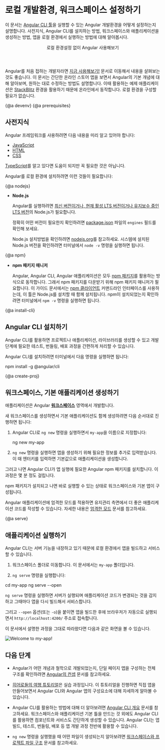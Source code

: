 <!--
# Setting up the local environment and workspace
-->
# 로컬 개발환경, 워크스페이스 설정하기


<!--
This guide explains how to set up your environment for Angular development using the [Angular CLI tool](cli "CLI command reference").
It includes information about prerequisites, installing the CLI, creating an initial workspace and starter app, and running that app locally to verify your setup.


<div class="callout is-helpful">
<header>Try Angular without local setup</header>

If you are new to Angular, you might want to start with [Try it now!](start), which introduces the essentials of Angular in the context of a ready-made basic online store app that you can examine and modify. This standalone tutorial takes advantage of the interactive [StackBlitz](https://stackblitz.com/) environment for online development. You don't need to set up your local environment until you're ready.

</div>
-->
이 문서는 [Angular CLI 툴](cli "CLI command reference")을 실행할 수 있는 Angular 개발환경을 어떻게 설정하는지 설명합니다.
사전지식, Angular CLI를 설치하는 방법, 워크스페이스와 애플리케이션을 생성하는 방법, 앱을 로컬 환경에서 실행하는 방법에 대해 알아봅시다.


<div class="callout is-helpful">
<header>로컬 환경설정 없이 Angular 사용해보기</header>

Angular를 처음 접하는 개발자라면 [지금 사용해보기!](start) 문서로 이동해서 내용을 살펴보는 것도 좋습니다.
이 문서는 간단한 온라인 스토어 앱을 보면서 Angular의 기본 개념에 대해 알아보며, 원하는 대로 수정하는 방법도 설명합니다.
이때 활용하는 예제 애플리케이션은 [StackBlitz](https://stackblitz.com/) 환경을 활용하기 때문에 온라인에서 동작합니다.
로컬 환경을 구성할 필요가 없습니다.

</div>


{@a devenv}
{@a prerequisites}
<!--
## Prerequisites
-->
## 사전지식

<!--
To use the Angular framework, you should be familiar with the following:

* [JavaScript](https://developer.mozilla.org/en-US/docs/Web/JavaScript/A_re-introduction_to_JavaScript)
* [HTML](https://developer.mozilla.org/docs/Learn/HTML/Introduction_to_HTML)
* [CSS](https://developer.mozilla.org/docs/Learn/CSS/First_steps)

Knowledge of [TypeScript](https://www.typescriptlang.org/) is helpful, but not required.

To install Angular on your local system, you need the following:

{@a nodejs}

* **Node.js**
  
  Angular requires a [current, active LTS, or maintenance LTS](https://nodejs.org/about/releases) version of Node.js.

  <div class="alert is-helpful">

  For information about specific version requirements, see the `engines` key in the [package.json](https://unpkg.com/@angular/cli/package.json) file.

  </div>

  For more information on installing Node.js, see [nodejs.org](http://nodejs.org "Nodejs.org").
  If you are unsure what version of Node.js runs on your system, run `node -v` in a terminal window.

{@a npm}

* **npm package manager**

  Angular, the Angular CLI, and Angular applications depend on [npm packages](https://docs.npmjs.com/getting-started/what-is-npm) for many features and functions.
  To download and install npm packages, you need an npm package manager.
  This guide uses the [npm client](https://docs.npmjs.com/cli/install) command line interface, which is installed with `Node.js` by default.
  To check that you have the npm client installed, run `npm -v` in a terminal window.
-->
Angular 프레임워크를 사용하려면 다음 내용을 미리 알고 있어야 합니다:

* [JavaScript](https://developer.mozilla.org/en-US/docs/Web/JavaScript/A_re-introduction_to_JavaScript)
* [HTML](https://developer.mozilla.org/docs/Learn/HTML/Introduction_to_HTML)
* [CSS](https://developer.mozilla.org/docs/Learn/CSS/First_steps)

[TypeScript](https://www.typescriptlang.org/)를 알고 있다면 도움이 되지만 꼭 필요한 것은 아닙니다.

Angular를 로컬 환경에 설치하려면 이런 것들이 필요합니다:

{@a nodejs}

* **Node.js**
  
  Angular를 실행하려면 [최신 버전이거나, 현재 활성 LTS 버전이거나 유지보수 중인 LTS 버전](https://nodejs.org/about/releases)의 Node.js가 필요합니다.

  <div class="alert is-helpful">

  정확히 어떤 버전이 필요한지 확인하려면 [package.json](https://unpkg.com/@angular/cli/package.json) 파일의 `engines` 필드를 확인해 보세요.

  </div>

  Node.js 설치방법을 확인하려면 [nodejs.org](http://nodejs.org "Nodejs.org")를 참고하세요.
  시스템에 설치된 Node.js 버전을 확인하려면 터미널에서 `node -v` 명령을 실행하면 됩니다.

{@a npm}

* **npm 패키지 매니저**

  Angular, Angular CLI, Angular 애플리케이션은 모두 [npm 패키지](https://docs.npmjs.com/getting-started/what-is-npm)를 활용하는 방식으로 동작합니다.
  그래서 npm 패키지를 다운받기 위해 npm 패키지 매니저가 필요합니다.
  이 가이드 문서에서는 [npm 클라이언트](https://docs.npmjs.com/cli/install) 커맨드라인 인터페이스를 사용하는데, 이 툴은 Node.js를 설치할 때 함께 설치됩니다.
  npm이 설치되었는지 확인하려면 터미널에서 `npm -v` 명령을 실행하면 됩니다.




{@a install-cli}

<!--
## Install the Angular CLI
-->
## Angular CLI 설치하기

<!--
You use the Angular CLI to create projects, generate application and library code, and perform a variety of ongoing development tasks such as testing, bundling, and deployment.

To install the Angular CLI, open a terminal window and run the following command:
-->
Angular CLI를 활용하면 프로젝트나 애플리케이션, 라이브러리를 생성할 수 있고 개발 단계에 필요한 테스트, 번들링, 배포 과정을 간편하게 처리할 수 있습니다.

Angular CLI를 설치하려면 터미널에서 다음 명령을 실행하면 됩니다:

<code-example language="sh" class="code-shell">
  npm install -g @angular/cli
</code-example>

{@a create-proj}

<!--
## Create a workspace and initial application
-->
## 워크스페이스, 기본 애플리케이션 생성하기

<!--
You develop apps in the context of an Angular [**workspace**](guide/glossary#workspace).

To create a new workspace and initial starter app:

1. Run the CLI command `ng new` and provide the name `my-app`, as shown here:

    <code-example language="sh" class="code-shell">
      ng new my-app

    </code-example>

2. The `ng new` command prompts you for information about features to include in the initial app. Accept the defaults by pressing the Enter or Return key.

The Angular CLI installs the necessary Angular npm packages and other dependencies. This can take a few minutes.

The CLI creates a new workspace and a simple Welcome app, ready to run.

<div class="alert is-helpful">

You also have the option to use Angular's strict mode, which can help you write better, more maintainable code.
For more information, see [Strict mode](/guide/strict-mode).
-->
애플리케이션은 Angular [**워크스페이스**](guide/glossary#workspace) 영역에서 개발합니다.

새 워크스페이스를 생성하면서 기본 애플리케이션도 함께 생성하려면 다음 순서대로 진행하면 됩니다:

1. Angular CLI로 `ng new` 명령을 실행하면서 `my-app`을 이름으로 지정합니다:

    <code-example language="sh" class="code-shell">
      ng new my-app

    </code-example>

2. `ng new` 명령을 실행하면 앱을 생성하기 위해 필요한 정보를 추가로 입력받습니다. 이 때 엔터키를 입력하면 기본값으로 애플리케이션을 생성합니다.

그러고 나면 Angular CLI가 앱 실행에 필요한 Angular npm 패키지를 설치합니다. 이 과정은 몇 분 정도 걸립니다.

npm 패키지가 설치되고 나면 바로 실행할 수 있는 상태로 워크스페이스와 기본 앱이 구성됩니다.

<div class="alert is-helpful">

Angular 애플리케이션에 엄격한 모드를 적용하면 유지관리 측면에서 더 좋은 애플리케이션 코드를 작성할 수 있습니다.
자세한 내용은 [엄격한 모드](guide/strict-mode) 문서를 참고하세요.

</div>

{@a serve}

<!--
## Run the application
-->
## 애플리케이션 실행하기

<!--
The Angular CLI includes a server, so that you can build and serve your app locally.

1. Navigate to the workspace folder, such as `my-app`.

1. Run the following command:

<code-example language="sh" class="code-shell">
  cd my-app
  ng serve --open
</code-example>

The `ng serve` command launches the server, watches your files,
and rebuilds the app as you make changes to those files.

The `--open` (or just `-o`) option automatically opens your browser
to `http://localhost:4200/`.

If your installation and setup was successful, you should see a page similar to the following.
-->
Angular CLI는 서버 기능을 내장하고 있기 때문에 로컬 환경에서 앱을 빌드하고 서비스할 수 있습니다.

1. 워크스페이스 폴더로 이동합니다. 이 문서에서는 `my-app` 폴더입니다.

1. `ng serve` 명령을 실행합니다:

<code-example language="sh" class="code-shell">
  cd my-app
  ng serve --open
</code-example>

`ng serve` 명령을 실행하면 서버가 실행되며 애플리케이션 코드가 변경되는 것을 감지하고 그때마다 앱을 다시 빌드해서 서비스합니다.

그리고 `--open` 옵션(또는 `-o`)을 붙이면 앱을 빌드한 후에 브라우저가 자동으로 실행되면서 `http://localhost:4200/` 주소로 접속합니다.

이 문서에서 설명한 과정을 그대로 따라왔다면 다음과 같은 화면을 볼 수 있습니다.

<div class="lightbox">
  <img src='generated/images/guide/setup-local/app-works.png' alt="Welcome to my-app!">
</div>


<!--
## Next steps
-->
## 다음 단계

<!--
* For a more thorough introduction to the fundamental concepts and terminology of Angular single-page app architecture and design principles, read the [Angular Concepts](guide/architecture) section.

* Work through the [Tour of Heroes Tutorial](tutorial), a complete hands-on exercise that introduces you to the app development process using the Angular CLI and walks through important subsystems.

* To learn more about using the Angular CLI, see the [CLI Overview](cli "CLI Overview"). In addition to creating the initial workspace and app scaffolding, you can use the CLI to generate Angular code such as components and services. The CLI supports the full development cycle, including building, testing, bundling, and deployment.

* For more information about the Angular files generated by `ng new`, see [Workspace and Project File Structure](guide/file-structure).
-->
* Angular가 어떤 개념과 철학으로 개발되었는지, 단일 페이지 앱을 구성하는 전체 구조를 확인하려면 [Angular의 컨셉](guide/architecture) 문서를 참고하세요.

* [히어로들의 여행 튜토리얼](tutorial)은 실습 과정입니다. 이 튜토리얼을 진행하면 직접 앱을 만들어보면서 Angular CLI와 Angular 앱의 구성요소에 대해 자세하게 알아볼 수 있습니다.

* Angular CLI를 활용하는 방법에 대해 더 알아보려면 [Angular CLI 개요](cli "CLI Overview") 문서를 참고하세요. 워크스페이스와 애플리케이션 기본 틀을 만드는 것 외에도 Angular CLI를 활용하면 컴포넌트와 서비스도 간단하게 생성할 수 있습니다. Angular CLI는 앱 빌드, 테스트, 번들링, 배포 등 앱 개발 과정 전반에 활용할 수 있습니다.

* `ng new` 명령을 실행했을 때 어떤 파일이 생성되는지 알아보려면 [워크스페이스와 프로젝트 파일 구조](guide/file-structure) 문서를 참고하세요.
